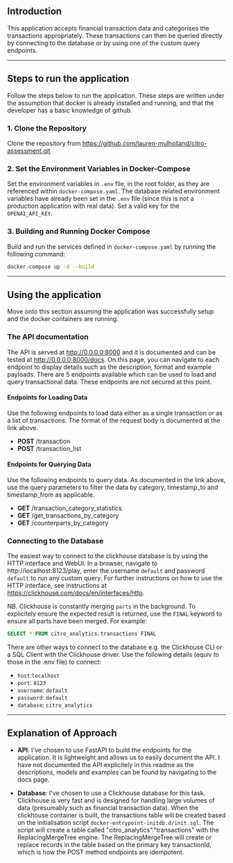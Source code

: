 ## Introduction

This application accepts financial transaction data and categorises the transactions appropriately. These transactions can then be queried directly by connecting to the database or by using one of the custom query endpoints.

---
## Steps to run the application

Follow the steps below to run the application. These steps are written under the assumption that docker is already installed and running, and that the developer has a basic knowledge of github.

### 1. Clone the Repository 

Clone the repository from https://github.com/lauren-mulholland/citro-assessment.git

### 2. Set the Environment Variables in Docker-Compose

Set the environment variables in `.env` file, in the root folder, as they are referenced within `docker-compose.yaml`. The database related environment variables have already been set in the `.env` file (since this is not a production application with real data). Set a valid key for the `OPENAI_API_KEY`.

### 3. Building and Running Docker Compose

Build and run the services defined in `docker-compose.yaml` by running the following command:

```bash
docker-compose up -d --build
```
---
## Using the application
Move onto this section assuming the application was successfully setup and the docker containers are running.

### The API documentation
The API is served at http://0.0.0.0:8000 and it is documented and can be tested at http://0.0.0.0:8000/docs. On this page, you can navigate to each endpoint to display details such as the description, format and example payloads. There are 5 endpoints available which can be used to load and query transactional data. These endpoints are not secured at this point. 

#### Endpoints for Loading Data
Use the following endpoints to load data either as a single transaction or as a list of transactions. The format of the request body is documented at the link above.
- **POST** /transaction
- **POST** /transaction_list

#### Endpoints for Querying Data
Use the following endpoints to query data. As documented in the link above, use the query parameters to filter the data by category, timestamp_to and timestamp_from as applicable.
- **GET** /transaction_category_statistics
- **GET** /get_transactions_by_category
- **GET** /counterparts_by_category

### Connecting to the Database
The easiest way to connect to the clickhouse database is by using the HTTP interface and WebUI. In a browser, navigate to http://localhost:8123/play, enter the username `default` and password `default` to run any custom query. For further instructions on how to use the HTTP interface, see instructions at https://clickhouse.com/docs/en/interfaces/http.

NB. Clickhouse is constantly merging `parts` in the background. To explicitely ensure the expected result is returned, use the `FINAL` keyword to ensure all parts have been merged. For example:

```SQL 
SELECT * FROM citro_analytics.transactions FINAL
```
There are other ways to connect to the database e.g. the Clickhouse CLI or a SQL Client with the Clickhouse driver. Use the following details (equiv to those in the .env file) to connect:

- `host`:`localhost`
- `port`: `8123`
- `username`: `default`
- `password`: `default`
- `database`: `citro_analytics`

---
## Explanation of Approach

- **API**: I've chosen to use FastAPI to build the endpoints for the application. It is lightweight and allows us to easily document the API. I have not documented the API explicitely in this readme as the descriptions, models and examples can be found by navigating to the docs page.

- **Database**: I've chosen to use a Clickhouse database for this task. Clickhouse is very fast and is designed for handling large volumes of data (presumably such as financial transaction data). When the clickhouse container is built, the transactions table will be created based on the initialisation script `docker-entrypoint-initdb.d/init.sql`. The script will create a table called "citro_analytics"."transactions" with the ReplacingMergeTree engine. The ReplacingMergeTree will create or replace records in the table based on the primary key transactionId, which is how the POST method endpoints are idempotent.

